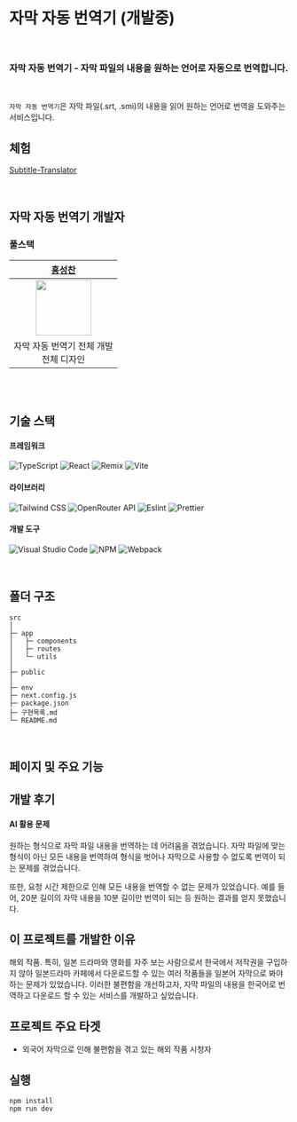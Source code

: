 # 자막 자동 번역기 (개발중)

<br/>

### **자막 자동 번역기** - 자막 파일의 내용을 원하는 언어로 자동으로 번역합니다.

<br/>

`자막 자동 번역기`은 자막 파일(.srt, .smi)의 내용을 읽어 원하는 언어로 번역을 도와주는 서비스입니다.

## 체험

[Subtitle-Translator]()

<br/>

## 자막 자동 번역기 개발자

### 풀스택

|                           [홍성찬](https://github.com/Hschan2)                            |
| :---------------------------------------------------------------------------------------: |
| <img src="https://avatars.githubusercontent.com/u/39434913?v=4" width="100" height="100"> |
|                       자막 자동 번역기 전체 개발 <br/> 전체 디자인                        |

<br/>
<br/>

## 기술 스택

#### 프레임워크

![TypeScript](https://img.shields.io/badge/typescript-%23007ACC.svg?style=for-the-badge&logo=typescript&logoColor=white)
![React](https://img.shields.io/badge/react-61DAFB?style=for-the-badge&logo=react&logoColor=black)
![Remix](https://img.shields.io/badge/remix-%23000.svg?style=for-the-badge&logo=remix&logoColor=white)
![Vite](https://img.shields.io/badge/vite-%23646CFF.svg?style=for-the-badge&logo=vite&logoColor=white)

#### 라이브러리

![Tailwind CSS](https://img.shields.io/badge/Tailwind_CSS-06B6D4?style=for-the-badge&logo=tailwindcss&logoColor=white)
![OpenRouter API](https://img.shields.io/badge/OpenRouter_API-00A67E?style=for-the-badge&logo=openai&logoColor=white)
![Eslint](https://img.shields.io/badge/Eslint-4B0082?style=flat-square&logo=Eslint&logoColor=white)
![Prettier](https://img.shields.io/badge/prettier-FF69B4?style=flat-square&logo=prettier&logoColor=white)

#### 개발 도구

![Visual Studio Code](https://img.shields.io/badge/Visual%20Studio%20Code-0078d7.svg?style=for-the-badge&logo=visual-studio-code&logoColor=white)
![NPM](https://img.shields.io/badge/NPM-CB3837?style=for-the-badge)
![Webpack](https://img.shields.io/badge/Webpack-8DD6F9?style=for-the-badge)

<br/>

## 폴더 구조

```
src
│
├─ app
│   ├─ components
│   ├─ routes
│   └─ utils
│
├─ public
│
├─ env
├─ next.config.js
├─ package.json
├─ 구현목록.md
└─ README.md
```

<br/>

## 페이지 및 주요 기능

## 개발 후기

#### AI 활용 문제
원하는 형식으로 자막 파일 내용을 번역하는 데 어려움을 겪었습니다. 자막 파일에 맞는 형식이 아닌 모든 내용을 번역하여 형식을 벗어나 자막으로 사용할 수 없도록 번역이 되는 문제를 겪었습니다.   

또한, 요청 시간 제한으로 인해 모든 내용을 번역할 수 없는 문제가 있었습니다. 예를 들어, 20분 길이의 자막 내용을 10분 길이만 번역이 되는 등 원하는 결과를 얻지 못했습니다.   

## 이 프로젝트를 개발한 이유

해외 작품. 특히, 일본 드라마와 영화를 자주 보는 사람으로서 한국에서 저작권을 구입하지 않아 일본드라마 카페에서 다운로드할 수 있는 여러 작품들을 일본어 자막으로 봐야하는 문제가 있었습니다. 이러한 불편함을 개선하고자, 자막 파일의 내용을 한국어로 번역하고 다운로드 할 수 있는 서비스를 개발하고 싶었습니다.   

## 프로젝트 주요 타겟

- 외국어 자막으로 인해 불편함을 겪고 있는 해외 작품 시청자

## 실행

```
npm install
npm run dev
```
